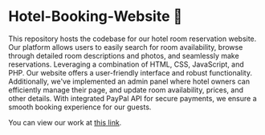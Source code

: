 # Hotel-Booking-Website 🏨
This repository hosts the codebase for our hotel room reservation website. Our platform allows users to easily search for room availability, browse through detailed room descriptions and photos, and seamlessly make reservations. Leveraging a combination of HTML, CSS, JavaScript, and PHP.
Our website offers a user-friendly interface and robust functionality. Additionally, we've implemented an admin panel where hotel owners can efficiently manage their page, and update room availability, prices, and other details. With integrated PayPal API for secure payments, we ensure a smooth booking experience for our guests. 

You can view our work at <a href="https://hotelcopodenieve2.000webhostapp.com/Proyecto-Reserva-de-Hotel-/Front-def/site/index.html">this link</a>.
